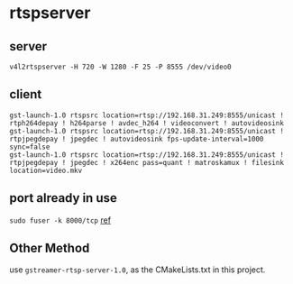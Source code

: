 
# rtspserver

## server
`v4l2rtspserver -H 720 -W 1280 -F 25 -P 8555 /dev/video0`
 
## client
```
gst-launch-1.0 rtspsrc location=rtsp://192.168.31.249:8555/unicast ! rtph264depay ! h264parse ! avdec_h264 ! videoconvert ! autovideosink
gst-launch-1.0 rtspsrc location=rtsp://192.168.31.249:8555/unicast ! rtpjpegdepay ! jpegdec ! autovideosink fps-update-interval=1000 sync=false
gst-launch-1.0 rtspsrc location=rtsp://192.168.31.249:8555/unicast ! rtpjpegdepay ! jpegdec ! x264enc pass=quant ! matroskamux ! filesink location=video.mkv
```

##  port already in use
`sudo fuser -k 8000/tcp` [ref](https://stackoverflow.com/questions/20239232/django-server-error-port-is-already-in-use)

## Other Method
use `gstreamer-rtsp-server-1.0`, as the CMakeLists.txt in this project.
